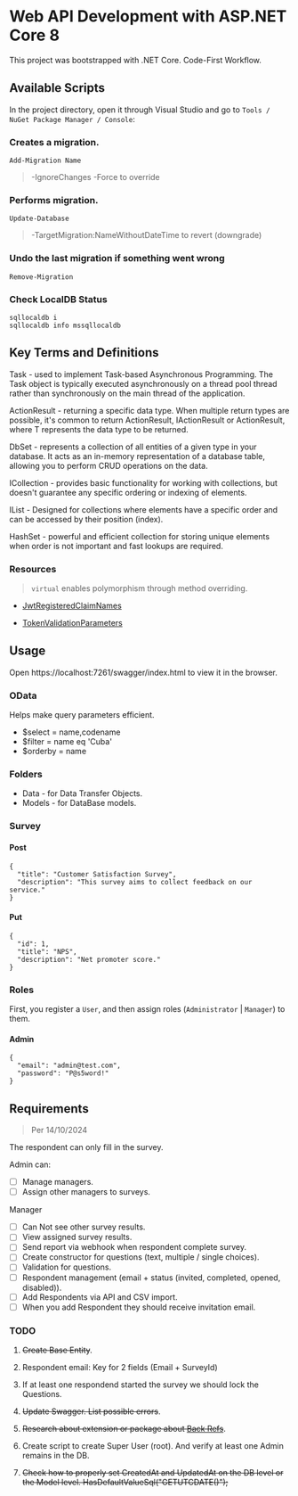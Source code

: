 # Web API Development with ASP.NET Core 8

This project was bootstrapped with .NET Core. Code-First Workflow.

## Available Scripts

In the project directory, open it through Visual Studio and go to `Tools / NuGet Package Manager / Console`:

### Creates a migration.

```
Add-Migration Name
```

> -IgnoreChanges -Force to override

### Performs migration.

```
Update-Database
```

> -TargetMigration:NameWithoutDateTime to revert (downgrade)

### Undo the last migration if something went wrong 

```
Remove-Migration
```

### Check LocalDB Status

```
sqllocaldb i
sqllocaldb info mssqllocaldb
```

## Key Terms and Definitions

Task - used to implement Task-based Asynchronous Programming. The Task object is typically executed asynchronously on a thread pool thread rather than synchronously on the main thread of the application.

ActionResult - returning a specific data type. When multiple return types are possible, it's common to return ActionResult, IActionResult or ActionResult<T>, where T represents the data type to be returned.

DbSet - represents a collection of all entities of a given type in your database. It acts as an in-memory representation of a database table, allowing you to perform CRUD operations on the data.

ICollection - provides basic functionality for working with collections, but doesn't guarantee any specific ordering or indexing of elements.

IList - Designed for collections where elements have a specific order and can be accessed by their position (index).

HashSet - powerful and efficient collection for storing unique elements when order is not important and fast lookups are required. 

### Resources

> `virtual` enables polymorphism through method overriding.

- [JwtRegisteredClaimNames](https://learn.microsoft.com/en-us/dotnet/api/system.identitymodel.tokens.jwt.jwtregisteredclaimnames?view=msal-web-dotnet-latest)

- [TokenValidationParameters](https://learn.microsoft.com/en-us/dotnet/api/microsoft.identitymodel.tokens.tokenvalidationparameters?view=msal-web-dotnet-latest)

## Usage

Open https://localhost:7261/swagger/index.html to view it in the browser.

### OData

Helps make query parameters efficient.

- $select = name,codename
- $filter = name eq 'Cuba'
- $orderby = name

### Folders

- Data - for Data Transfer Objects.
- Models - for DataBase models.

### Survey

#### Post 

```
{
  "title": "Customer Satisfaction Survey",
  "description": "This survey aims to collect feedback on our service."
}
```

#### Put

```
{
  "id": 1,
  "title": "NPS",
  "description": "Net promoter score."
}
```

### Roles

First, you register a `User`, and then assign roles (`Administrator` | `Manager`) to them.

#### Admin

```
{
  "email": "admin@test.com",
  "password": "P@s5word!"
}
```

## Requirements

> Per 14/10/2024

The respondent can only fill in the survey.

Admin can:
- [ ] Manage managers.
- [ ] Assign other managers to surveys.

Manager
- [ ] Can Not see other survey results.
- [ ] View assigned survey results.
- [ ] Send report via webhook when respondent complete survey.
- [ ] Create constructor for questions (text, multiple / single choices).
- [ ] Validation for questions.
- [ ] Respondent management (email + status (invited, completed, opened, disabled)).
- [ ] Add Respondents via API and CSV import.
- [ ] When you add Respondent they should receive invitation email.

### TODO

1. ~~Create Base Entity~~.

2. Respondent email:
Key for 2 fields (Email + SurveyId)

3. If at least one respondend started the survey we should lock the Questions.

4. ~~Update Swagger. List possible errors~~.

5. ~~Research about extension or package about [Back Refs](https://learn.microsoft.com/en-us/ef/core/modeling/relationships/mapping-attributes#inversepropertyattribute)~~.

6. Create script to create Super User (root). And verify at least one Admin remains in the DB.

7. ~~Check how to properly set CreatedAt and UpdatedAt on the DB level or the Model level. HasDefaultValueSql("GETUTCDATE()");~~
